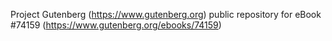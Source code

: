 Project Gutenberg (https://www.gutenberg.org) public repository for eBook #74159 (https://www.gutenberg.org/ebooks/74159)
